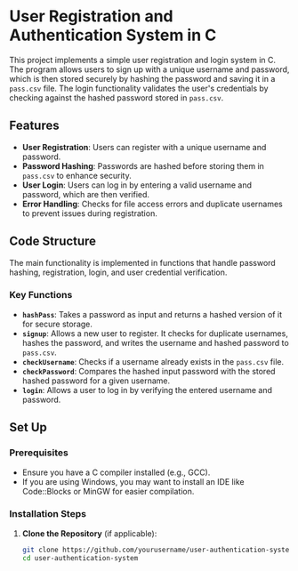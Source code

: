 # User Registration and Authentication System in C

This project implements a simple user registration and login system in C. The program allows users to sign up with a unique username and password, which is then stored securely by hashing the password and saving it in a `pass.csv` file. The login functionality validates the user's credentials by checking against the hashed password stored in `pass.csv`.

## Features

- **User Registration**: Users can register with a unique username and password.
- **Password Hashing**: Passwords are hashed before storing them in `pass.csv` to enhance security.
- **User Login**: Users can log in by entering a valid username and password, which are then verified.
- **Error Handling**: Checks for file access errors and duplicate usernames to prevent issues during registration.

## Code Structure

The main functionality is implemented in functions that handle password hashing, registration, login, and user credential verification.

### Key Functions

- **`hashPass`**: Takes a password as input and returns a hashed version of it for secure storage.
- **`signup`**: Allows a new user to register. It checks for duplicate usernames, hashes the password, and writes the username and hashed password to `pass.csv`.
- **`checkUsername`**: Checks if a username already exists in the `pass.csv` file.
- **`checkPassword`**: Compares the hashed input password with the stored hashed password for a given username.
- **`login`**: Allows a user to log in by verifying the entered username and password.



## Set Up

### Prerequisites

- Ensure you have a C compiler installed (e.g., GCC).
- If you are using Windows, you may want to install an IDE like Code::Blocks or MinGW for easier compilation.

### Installation Steps

1. **Clone the Repository** (if applicable):
   ```bash
   git clone https://github.com/yourusername/user-authentication-system.git](https://github.com/Sheetal111005/Mini-User-Authentication-System-
   cd user-authentication-system

